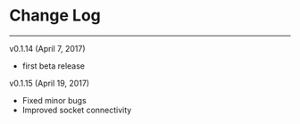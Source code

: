 # Change Log
----
v0.1.14 (April 7, 2017)
* first beta release

v0.1.15 (April 19, 2017)
* Fixed minor bugs
* Improved socket connectivity 
